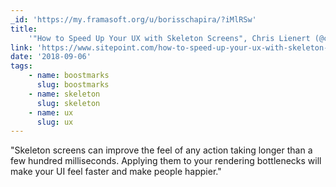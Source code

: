 ```yaml
---
_id: 'https://my.framasoft.org/u/borisschapira/?iMlRSw'
title:
    '"How to Speed Up Your UX with Skeleton Screens", Chris Lienert (@cliener)'
link: 'https://www.sitepoint.com/how-to-speed-up-your-ux-with-skeleton-screens/'
date: '2018-09-06'
tags:
    - name: boostmarks
      slug: boostmarks
    - name: skeleton
      slug: skeleton
    - name: ux
      slug: ux
---
```


<div class="markdown"><p>&quot;Skeleton screens can improve the feel of any action taking longer than a few hundred milliseconds. Applying them to your rendering bottlenecks will make your UI feel faster and make people happier.&quot;
</p></div>
